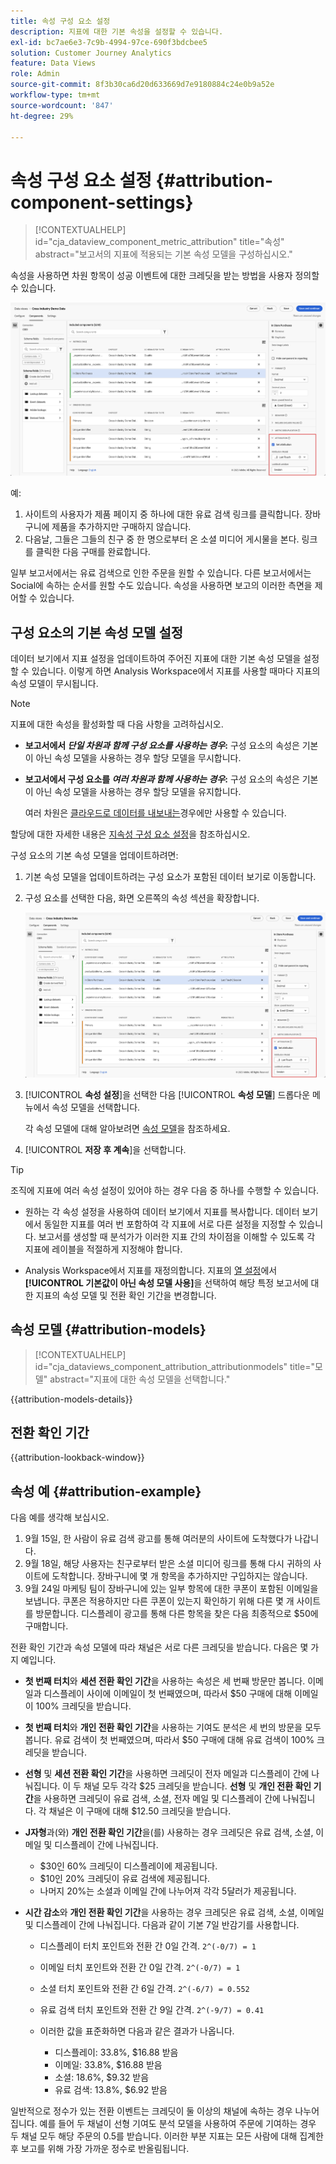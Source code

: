 ```yaml
---
title: 속성 구성 요소 설정
description: 지표에 대한 기본 속성을 설정할 수 있습니다.
exl-id: bc7ae6e3-7c9b-4994-97ce-690f3bdcbee5
solution: Customer Journey Analytics
feature: Data Views
role: Admin
source-git-commit: 8f3b30ca6d20d633669d7e9180884c24e0b9a52e
workflow-type: tm+mt
source-wordcount: '847'
ht-degree: 29%

---
```


# 속성 구성 요소 설정 {#attribution-component-settings}

<!-- markdownlint-disable MD034 -->

>[!CONTEXTUALHELP]
>id="cja_dataview_component_metric_attribution"
>title="속성"
>abstract="보고서의 지표에 적용되는 기본 속성 모델을 구성하십시오."

<!-- markdownlint-enable MD034 -->


속성을 사용하면 차원 항목이 성공 이벤트에 대한 크레딧을 받는 방법을 사용자 정의할 수 있습니다.

![속성 설정 옵션을 강조 표시하는 데이터 보기 창](../assets/attribution-settings.png)

예:

1. 사이트의 사용자가 제품 페이지 중 하나에 대한 유료 검색 링크를 클릭합니다. 장바구니에 제품을 추가하지만 구매하지 않습니다.
2. 다음날, 그들은 그들의 친구 중 한 명으로부터 온 소셜 미디어 게시물을 본다. 링크를 클릭한 다음 구매를 완료합니다.

일부 보고서에서는 유료 검색으로 인한 주문을 원할 수 있습니다. 다른 보고서에서는 Social에 속하는 순서를 원할 수도 있습니다. 속성을 사용하면 보고의 이러한 측면을 제어할 수 있습니다.

## 구성 요소의 기본 속성 모델 설정

데이터 보기에서 지표 설정을 업데이트하여 주어진 지표에 대한 기본 속성 모델을 설정할 수 있습니다. 이렇게 하면 Analysis Workspace에서 지표를 사용할 때마다 지표의 속성 모델이 무시됩니다.

>[!NOTE]
>
>지표에 대한 속성을 활성화할 때 다음 사항을 고려하십시오.
>
>* **보고서에서 *단일 차원과 함께 구성 요소를 사용하는 경우*:** 구성 요소의 속성은 기본이 아닌 속성 모델을 사용하는 경우 할당 모델을 무시합니다.
>
>* **보고서에서 구성 요소를 *여러 차원과 함께 사용하는 경우*:** 구성 요소의 속성은 기본이 아닌 속성 모델을 사용하는 경우 할당 모델을 유지합니다.
>
>   여러 차원은 [클라우드로 데이터를 내보내는](/help/analysis-workspace/export/export-cloud.md)경우에만 사용할 수 있습니다.
>
> 할당에 대한 자세한 내용은 [지속성 구성 요소 설정](/help/data-views/component-settings/persistence.md)을 참조하십시오.

구성 요소의 기본 속성 모델을 업데이트하려면:

1. 기본 속성 모델을 업데이트하려는 구성 요소가 포함된 데이터 보기로 이동합니다.

1. 구성 요소를 선택한 다음, 화면 오른쪽의 속성 섹션을 확장합니다.

   ![속성 설정 옵션을 강조 표시하는 데이터 보기 창](../assets/attribution-settings.png)

1. [!UICONTROL **속성 설정**]&#x200B;을 선택한 다음 [!UICONTROL **속성 모델**] 드롭다운 메뉴에서 속성 모델을 선택합니다.

   각 속성 모델에 대해 알아보려면 [속성 모델](#attribution-models)을 참조하세요.

1. [!UICONTROL **저장 후 계속**]&#x200B;을 선택합니다.

>[!TIP]
>
>조직에 지표에 여러 속성 설정이 있어야 하는 경우 다음 중 하나를 수행할 수 있습니다.
>
> * 원하는 각 속성 설정을 사용하여 데이터 보기에서 지표를 복사합니다. 데이터 보기에서 동일한 지표를 여러 번 포함하여 각 지표에 서로 다른 설정을 지정할 수 있습니다. 보고서를 생성할 때 분석가가 이러한 지표 간의 차이점을 이해할 수 있도록 각 지표에 레이블을 적절하게 지정해야 합니다.
>
> * Analysis Workspace에서 지표를 재정의합니다. 지표의 [열 설정](/help/analysis-workspace/visualizations/freeform-table/column-row-settings/column-settings.md)에서 **[!UICONTROL 기본값이 아닌 속성 모델 사용]**&#x200B;을 선택하여 해당 특정 보고서에 대한 지표의 속성 모델 및 전환 확인 기간을 변경합니다.

## 속성 모델 {#attribution-models}

<!-- markdownlint-disable MD034 -->

>[!CONTEXTUALHELP]
>id="cja_dataviews_component_attribution_attributionmodels"
>title="모델"
>abstract="지표에 대한 속성 모델을 선택합니다."

<!-- markdownlint-enable MD034 -->

{{attribution-models-details}}


## 전환 확인 기간

{{attribution-lookback-window}}



## 속성 예 {#attribution-example}

다음 예를 생각해 보십시오.

1. 9월 15일, 한 사람이 유료 검색 광고를 통해 여러분의 사이트에 도착했다가 나갑니다.
1. 9월 18일, 해당 사용자는 친구로부터 받은 소셜 미디어 링크를 통해 다시 귀하의 사이트에 도착합니다. 장바구니에 몇 개 항목을 추가하지만 구입하지는 않습니다.
1. 9월 24일 마케팅 팀이 장바구니에 있는 일부 항목에 대한 쿠폰이 포함된 이메일을 보냅니다. 쿠폰은 적용하지만 다른 쿠폰이 있는지 확인하기 위해 다른 몇 개 사이트를 방문합니다. 디스플레이 광고를 통해 다른 항목을 찾은 다음 최종적으로 $50에 구매합니다.

전환 확인 기간과 속성 모델에 따라 채널은 서로 다른 크레딧을 받습니다. 다음은 몇 가지 예입니다.

* **첫 번째 터치**&#x200B;와 **세션 전환 확인 기간**&#x200B;을 사용하는 속성은 세 번째 방문만 봅니다. 이메일과 디스플레이 사이에 이메일이 첫 번째였으며, 따라서 $50 구매에 대해 이메일이 100% 크레딧을 받습니다.

* **첫 번째 터치**&#x200B;와 **개인 전환 확인 기간**&#x200B;을 사용하는 기여도 분석은 세 번의 방문을 모두 봅니다. 유료 검색이 첫 번째였으며, 따라서 $50 구매에 대해 유료 검색이 100% 크레딧을 받습니다.

* **선형** 및 **세션 전환 확인 기간**을 사용하면 크레딧이 전자 메일과 디스플레이 간에 나눠집니다. 이 두 채널 모두 각각 $25 크레딧을 받습니다.
**선형** 및 **개인 전환 확인 기간**&#x200B;을 사용하면 크레딧이 유료 검색, 소셜, 전자 메일 및 디스플레이 간에 나눠집니다. 각 채널은 이 구매에 대해 $12.50 크레딧을 받습니다.

* **J자형**&#x200B;과(와) **개인 전환 확인 기간**&#x200B;을(를) 사용하는 경우 크레딧은 유료 검색, 소셜, 이메일 및 디스플레이 간에 나눠집니다.

   * $30인 60% 크레딧이 디스플레이에 제공됩니다.
   * $10인 20% 크레딧이 유료 검색에 제공됩니다.
   * 나머지 20%는 소셜과 이메일 간에 나누어져 각각 5달러가 제공됩니다.

* **시간 감소**&#x200B;와 **개인 전환 확인 기간**&#x200B;을 사용하는 경우 크레딧은 유료 검색, 소셜, 이메일 및 디스플레이 간에 나눠집니다. 다음과 같이 기본 7일 반감기를 사용합니다.

   * 디스플레이 터치 포인트와 전환 간 0일 간격. `2^(-0/7) = 1`
   * 이메일 터치 포인트와 전환 간 0일 간격. `2^(-0/7) = 1`
   * 소셜 터치 포인트와 전환 간 6일 간격. `2^(-6/7) = 0.552`
   * 유료 검색 터치 포인트와 전환 간 9일 간격. `2^(-9/7) = 0.41`
   * 이러한 값을 표준화하면 다음과 같은 결과가 나옵니다.

      * 디스플레이: 33.8%, $16.88 받음
      * 이메일: 33.8%, $16.88 받음
      * 소셜: 18.6%, $9.32 받음
      * 유료 검색: 13.8%, $6.92 받음

일반적으로 정수가 있는 전환 이벤트는 크레딧이 둘 이상의 채널에 속하는 경우 나누어집니다. 예를 들어 두 채널이 선형 기여도 분석 모델을 사용하여 주문에 기여하는 경우 두 채널 모두 해당 주문의 0.5를 받습니다. 이러한 부분 지표는 모든 사람에 대해 집계한 후 보고를 위해 가장 가까운 정수로 반올림됩니다.


